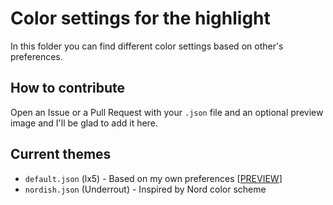 # Color settings for the highlight
In this folder you can find different color settings based on other's preferences.

## How to contribute
Open an Issue or a Pull Request with your `.json` file and an optional preview image and I'll be glad to add it here.

## Current themes
* `default.json` (lx5) - Based on my own preferences [[PREVIEW](https://imgur.com/a/Ob0Mz95)]
* `nordish.json` (Underrout) - Inspired by Nord color scheme
